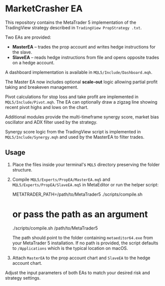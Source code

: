 # MarketCrasher EA

This repository contains the MetaTrader 5 implementation of the TradingView strategy described in `TradingView PropStrategy .txt`.

Two EAs are provided:

- **MasterEA** – trades the prop account and writes hedge instructions for the slave.
- **SlaveEA** – reads hedge instructions from file and opens opposite trades on a hedge account.

A dashboard implementation is available in `MQL5/Include/Dashboard.mqh`.


The Master EA now includes optional **scale-out** logic allowing partial profit
taking and breakeven management.

Pivot calculations for stop loss and take profit are implemented in
`MQL5/Include/Pivot.mqh`. The EA can optionally draw a zigzag line showing
recent pivot highs and lows on the chart.

Additional modules provide the multi-timeframe synergy score, market bias
oscillator and ADX filter used by the strategy.

Synergy score logic from the TradingView script is implemented in
`MQL5/Include/Synergy.mqh` and used by the MasterEA to filter trades.

## Usage
1. Place the files inside your terminal's `MQL5` directory preserving the folder structure.
2. Compile `MQL5/Experts/PropEA/MasterEA.mq5` and `MQL5/Experts/PropEA/SlaveEA.mq5` in MetaEditor or run the helper script:

   METATRADER_PATH=/path/to/MetaTrader5 ./scripts/compile.sh

   # or pass the path as an argument
   ./scripts/compile.sh /path/to/MetaTrader5

   The path should point to the folder containing `metaeditor64.exe` from your MetaTrader 5 installation. If no path is provided, the script defaults to `/Applications` which is the typical location on macOS.


3. Attach `MasterEA` to the prop account chart and `SlaveEA` to the hedge account chart.

Adjust the input parameters of both EAs to match your desired risk and strategy settings.
